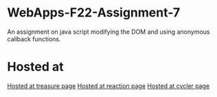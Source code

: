 # WebApps-F22-Assignment-7
An assignment on java script modifying the DOM and using anonymous callback functions.
# Hosted at
[Hosted at treasure page](https://44-563-web-apps-f22.github.io/44563-webapps-assignment-7-sravanj3/treasure.html)
[Hosted at reaction page](https://44-563-web-apps-f22.github.io/44563-webapps-assignment-7-sravanj3/reaction.html)
[Hosted at cycler page](https://44-563-web-apps-f22.github.io/44563-webapps-assignment-7-sravanj3/cycler.html)